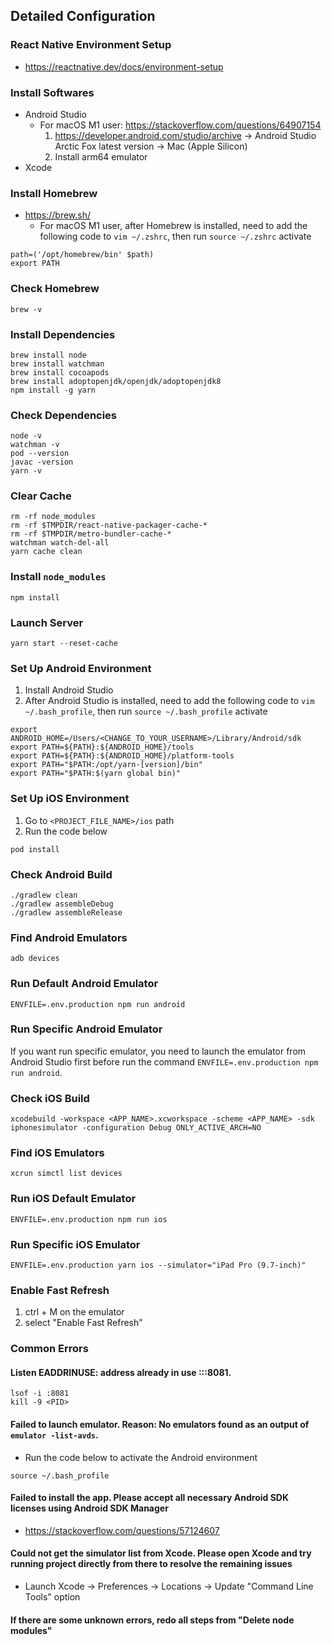 ## Detailed Configuration

### React Native Environment Setup
* https://reactnative.dev/docs/environment-setup

### Install Softwares
* Android Studio
    * For macOS M1 user: https://stackoverflow.com/questions/64907154
        1. https://developer.android.com/studio/archive -> Android Studio Arctic Fox latest version -> Mac (Apple Silicon)
        2. Install arm64 emulator
* Xcode

### Install Homebrew
* https://brew.sh/
    * For macOS M1 user, after Homebrew is installed, need to add the following code to `vim ~/.zshrc`, then run `source ~/.zshrc` activate
```
path=('/opt/homebrew/bin' $path)
export PATH
```

### Check Homebrew
```
brew -v
```

### Install Dependencies
```
brew install node
brew install watchman
brew install cocoapods
brew install adoptopenjdk/openjdk/adoptopenjdk8
npm install -g yarn
```

### Check Dependencies
```
node -v
watchman -v
pod --version
javac -version
yarn -v
```

### Clear Cache
```
rm -rf node_modules
rm -rf $TMPDIR/react-native-packager-cache-*
rm -rf $TMPDIR/metro-bundler-cache-* 
watchman watch-del-all
yarn cache clean
```

### Install `node_modules`
```
npm install
```

### Launch Server
```
yarn start --reset-cache
```

### Set Up Android Environment
1. Install Android Studio
2. After Android Studio is installed, need to add the following code to `vim ~/.bash_profile`, then run `source ~/.bash_profile` activate
```
export ANDROID_HOME=/Users/<CHANGE_TO_YOUR_USERNAME>/Library/Android/sdk
export PATH=${PATH}:${ANDROID_HOME}/tools
export PATH=${PATH}:${ANDROID_HOME}/platform-tools
export PATH="$PATH:/opt/yarn-[version]/bin"
export PATH="$PATH:$(yarn global bin)"
```

### Set Up iOS Environment
1. Go to `<PROJECT_FILE_NAME>/ios` path
2. Run the code below
```
pod install
```

### Check Android Build
```
./gradlew clean
./gradlew assembleDebug
./gradlew assembleRelease
```

### Find Android Emulators
```
adb devices
```

### Run Default Android Emulator
```
ENVFILE=.env.production npm run android
```

### Run Specific Android Emulator
If you want run specific emulator, you need to launch the emulator from Android Studio first before run the command `ENVFILE=.env.production npm run android`.

### Check iOS Build
```
xcodebuild -workspace <APP_NAME>.xcworkspace -scheme <APP_NAME> -sdk iphonesimulator -configuration Debug ONLY_ACTIVE_ARCH=NO
```

### Find iOS Emulators
```
xcrun simctl list devices
```

### Run iOS Default Emulator
```
ENVFILE=.env.production npm run ios
```

### Run Specific iOS Emulator
```
ENVFILE=.env.production yarn ios --simulator="iPad Pro (9.7-inch)"
```

### Enable Fast Refresh
1. ctrl + M on the emulator
2. select "Enable Fast Refresh"

### Common Errors

#### Listen EADDRINUSE: address already in use :::8081.
```
lsof -i :8081
kill -9 <PID>
```

#### Failed to launch emulator. Reason: No emulators found as an output of `emulator -list-avds`.
* Run the code below to activate the Android environment
```
source ~/.bash_profile
```

#### Failed to install the app. Please accept all necessary Android SDK licenses using Android SDK Manager
* https://stackoverflow.com/questions/57124607

#### Could not get the simulator list from Xcode. Please open Xcode and try running project directly from there to resolve the remaining issues
* Launch Xcode -> Preferences -> Locations -> Update "Command Line Tools" option

#### If there are some unknown errors, redo all steps from "Delete node modules"
